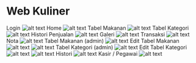# Web Kuliner

Login
![alt text](https://github.com/ClarissaSanindita/Web_Kuliner/blob/master/1.PNG)
Home
![alt text](https://github.com/ClarissaSanindita/Web_Kuliner/blob/master/2.PNG)
Tabel Makanan
![alt text](https://github.com/ClarissaSanindita/Web_Kuliner/blob/master/3.PNG)
Tabel Kategori
![alt text](https://github.com/ClarissaSanindita/Web_Kuliner/blob/master/4.PNG)
Histori Penjualan
![alt text](https://github.com/ClarissaSanindita/Web_Kuliner/blob/master/5.PNG)
Galeri
![alt text](https://github.com/ClarissaSanindita/Web_Kuliner/blob/master/7.PNG)
Transaksi
![alt text](https://github.com/ClarissaSanindita/Web_Kuliner/blob/master/8.PNG)
Nota
![alt text](https://github.com/ClarissaSanindita/Web_Kuliner/blob/master/9.png)
Tabel Makanan (admin)
![alt text](https://github.com/ClarissaSanindita/Web_Kuliner/blob/master/10.PNG)
Edit Tabel Makanan
![alt text](https://github.com/ClarissaSanindita/Web_Kuliner/blob/master/11.PNG)
![alt text](https://github.com/ClarissaSanindita/Web_Kuliner/blob/master/12.PNG)
Tabel Kategori (admin)
![alt text](https://github.com/ClarissaSanindita/Web_Kuliner/blob/master/13.PNG)
Edit Tabel Kategori
![alt text](https://github.com/ClarissaSanindita/Web_Kuliner/blob/master/14.PNG)
![alt text](https://github.com/ClarissaSanindita/Web_Kuliner/blob/master/15.PNG)
Histori
![alt text](https://github.com/ClarissaSanindita/Web_Kuliner/blob/master/16.PNG)
Kasir / Pegawai
![alt text](https://github.com/ClarissaSanindita/Web_Kuliner/blob/master/17.PNG)



